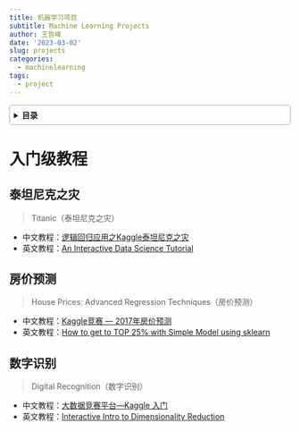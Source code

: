 ```yaml
---
title: 机器学习项目
subtitle: Machine Learning Projects
author: 王哲峰
date: '2023-03-02'
slug: projects
categories:
  - machinelearning
tags:
  - project
---
```


<style>
details {
    border: 1px solid #aaa;
    border-radius: 4px;
    padding: .5em .5em 0;
}
summary {
    font-weight: bold;
    margin: -.5em -.5em 0;
    padding: .5em;
}
details[open] {
    padding: .5em;
}
details[open] summary {
    border-bottom: 1px solid #aaa;
    margin-bottom: .5em;
}
img {
    pointer-events: none;
}
</style>

<details><summary>目录</summary><p>

- [入门级教程](#入门级教程)
  - [泰坦尼克之灾](#泰坦尼克之灾)
  - [房价预测](#房价预测)
  - [数字识别](#数字识别)
</p></details><p></p>

# 入门级教程

## 泰坦尼克之灾

> Titanic（泰坦尼克之灾）

* 中文教程：[逻辑回归应用之Kaggle泰坦尼克之灾]()
* 英文教程：[An Interactive Data Science Tutorial]()

## 房价预测

> House Prices: Advanced Regression Techniques（房价预测）

* 中文教程：[Kaggle竞赛 — 2017年房价预测]()
* 英文教程：[How to get to TOP 25% with Simple Model using sklearn]()

## 数字识别

> Digital Recognition（数字识别）

* 中文教程：[大数据竞赛平台—Kaggle 入门]()
* 英文教程：[Interactive Intro to Dimensionality Reduction]()

